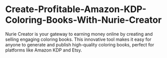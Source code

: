 # Create-Profitable-Amazon-KDP-Coloring-Books-With-Nurie-Creator
Nurie Creator is your gateway to earning money online by creating and selling engaging coloring books. This innovative tool makes it easy for anyone to generate and publish high-quality coloring books, perfect for platforms like Amazon KDP and Etsy.
